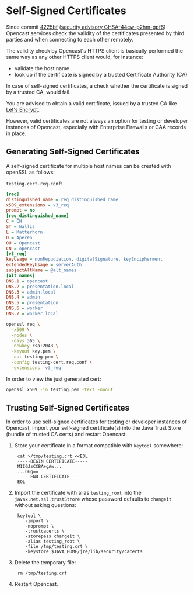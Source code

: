 Self-Signed Certificates
========================

Since commit [4225bf](https://github.com/opencast/opencast/commit/4225bf90af74557deaf8fb6b80b0705c9621acfc)
([security advisory GHSA-44cw-p2hm-gpf6](https://github.com/opencast/opencast/security/advisories/GHSA-44cw-p2hm-gpf6))
Opencast services check the validity of the certificates presented by
third parties and when connecting to each other remotely.

The validity check by Opencast's HTTPS client is basically performed the same
way as any other HTTPS client would, for instance:

* validate the host name
* look up if the certificate is signed by a trusted Certificate Authority (CA)

In case of self-signed certificates, a check whether the certificate is signed
by a trusted CA, would fail.

You are advised to obtain a valid certificate, issued by a trusted CA like
[Let's Encrypt](https://letsencrypt.org/).

However, valid certificates are not always an option for testing or developer
instances of Opencast, especially with Enterprise Firewalls or CAA records in
place.

Generating Self-Signed Certificates
-----------------------------------

A self-signed certificate for multiple host names can be created with openSSL
as follows:

`testing-cert.req.conf`:

```ini
[req]
distinguished_name = req_distinguished_name
x509_extensions = v3_req
prompt = no
[req_distinguished_name]
C = CH
ST = Wallis
L = Matterhorn
O = Apereo
OU = Opencast
CN = opencast
[v3_req]
keyUsage = nonRepudiation, digitalSignature, keyEncipherment
extendedKeyUsage = serverAuth
subjectAltName = @alt_names
[alt_names]
DNS.1 = opencast
DNS.2 = presentation.local
DNS.3 = admin.local
DNS.4 = admin
DNS.5 = presentation
DNS.6 = worker
DNS.7 = worker.local
```

```bash
openssl req \
  -x509 \
  -nodes \
  -days 365 \
  -newkey rsa:2048 \
  -keyout key.pem \
  -out testing.pem \
  -config testing-cert.req.conf \
  -extensions 'v3_req'
```

In order to view the just generated cert:

```bash
openssl x509 -in testing.pem -text -noout
```

Trusting Self-Signed Certificates
---------------------------------

In order to use self-signed certificates for testing or developer instances of
Opencast, import your self-signed certificate(s) into the Java Trust Store
(bundle of trusted CA certs) and restart Opencast.

1. Store your certificate in a format compatible with `keytool` somewhere:

        cat >/tmp/testing.crt <<EOL
        -----BEGIN CERTIFICATE-----
        MIIGJzCCBA+gAw...
        ...O6g==
        -----END CERTIFICATE-----
        EOL

2. Import the certificate with alias `testing_root` into the
`javax.net.ssl.trustStrore` whose password defaults to `changeit` without asking
questions:

        keytool \
           -import \
           -noprompt \
           -trustcacerts \
           -storepass changeit \
           -alias testing_root \
           -file /tmp/testing.crt \
           -keystore $JAVA_HOME/jre/lib/security/cacerts

3. Delete the temporary file:

        rm /tmp/testing.crt

4. Restart Opencast.
